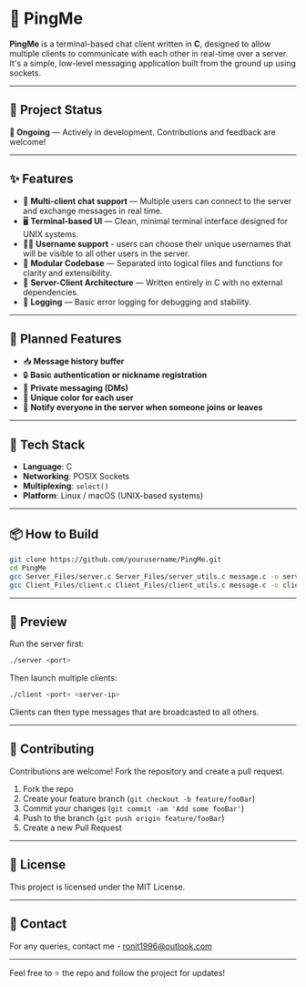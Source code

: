 # 💬 PingMe

**PingMe** is a terminal-based chat client written in **C**, designed to allow multiple clients to communicate with each other in real-time over a server. It's a simple, low-level messaging application built from the ground up using sockets.

---

## 🚀 Project Status

**🔧 Ongoing** — Actively in development. Contributions and feedback are welcome!

---

## ✨ Features

* 🔄 **Multi-client chat support** — Multiple users can connect to the server and exchange messages in real time.
* 🖥️ **Terminal-based UI** — Clean, minimal terminal interface designed for UNIX systems.
* 🧑‍💻 **Username support** - users can choose their unique usernames that will be visible to all other users in the server. 
* 🧪 **Modular Codebase** — Separated into logical files and functions for clarity and extensibility.
* 📡 **Server-Client Architecture** — Written entirely in C with no external dependencies.
* 📜 **Logging** — Basic error logging for debugging and stability.

---

## 🧩 Planned Features

* 📥 **Message history buffer**
* 🔒 **Basic authentication or nickname registration**
* 💬 **Private messaging (DMs)**
* 🎨 **Unique color for each user**
* 📢 **Notify everyone in the server when someone joins or leaves**
---

## 🧰 Tech Stack

* **Language**: C
* **Networking**: POSIX Sockets
* **Multiplexing**: `select()`
* **Platform**: Linux / macOS (UNIX-based systems)

---

## 📦 How to Build

```bash
git clone https://github.com/yourusername/PingMe.git
cd PingMe
gcc Server_Files/server.c Server_Files/server_utils.c message.c -o server
gcc Client_Files/client.c Client_Files/client_utils.c message.c -o client
```

---

## 🧪 Preview

Run the server first:

```bash
./server <port>
```

Then launch multiple clients:

```bash
./client <port> <server-ip>
```

Clients can then type messages that are broadcasted to all others.

---

## 🤝 Contributing

Contributions are welcome! Fork the repository and create a pull request.

1. Fork the repo
2. Create your feature branch (`git checkout -b feature/fooBar`)
3. Commit your changes (`git commit -am 'Add some fooBar'`)
4. Push to the branch (`git push origin feature/fooBar`)
5. Create a new Pull Request

---

## 📄 License

This project is licensed under the MIT License.

---

## 📩 Contact

For any queries, contact me - ronit1996@outlook.com

---
Feel free to ⭐ the repo and follow the project for updates!

